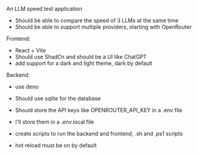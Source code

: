 An LLM speed test application

- Should be able to compare the speed of 3 LLMs at the same time
- Should be able to support multiple providers, starting with OpenRouter

Frontend:
- React + Vite
- Should use ShadCn and should be a UI like ChatGPT
- add support for a dark and light theme, dark by default

Backend:
- use deno
- Should use sqlite for the database
- Should store the API keys like OPENROUTER_API_KEY in a .env file
- I'll store them in a .env.local file


- create scripts to run the backend and frontend, .sh and .ps1 scripts
- hot reload must be on by default

